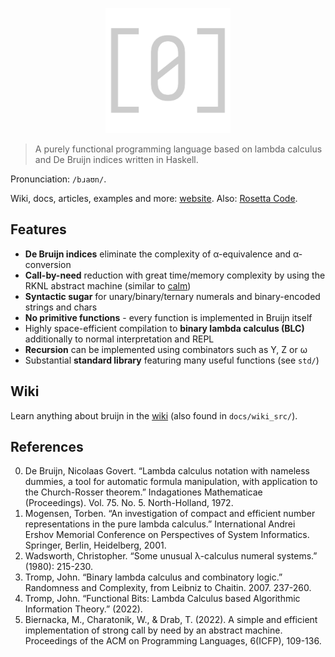 <p align="center">
<img width="200" src="https://raw.githubusercontent.com/marvinborner/bruijn/main/docs/res/logo.png" alt="Bruijn logo"/>
</p>

> A purely functional programming language based on lambda calculus and
> De Bruijn indices written in Haskell.

Pronunciation: `/bɹaʊn/`.

Wiki, docs, articles, examples and more:
[website](https://bruijn.marvinborner.de). Also: [Rosetta
Code](https://rosettacode.org/wiki/Category:Bruijn).

## Features

- **De Bruijn indices** eliminate the complexity of α-equivalence and
  α-conversion
- **Call-by-need** reduction with great time/memory complexity by using
  the RKNL abstract machine (similar to
  [calm](https://github.com/marvinborner/calm/))
- **Syntactic sugar** for unary/binary/ternary numerals and
  binary-encoded strings and chars
- **No primitive functions** - every function is implemented in Bruijn
  itself
- Highly space-efficient compilation to **binary lambda calculus (BLC)**
  additionally to normal interpretation and REPL
- **Recursion** can be implemented using combinators such as Y, Z or ω
- Substantial **standard library** featuring many useful functions (see
  `std/`)

## Wiki

Learn anything about bruijn in the
[wiki](https://bruijn.marvinborner.de/wiki/) (also found in
`docs/wiki_src/`).

## References

0.  De Bruijn, Nicolaas Govert. “Lambda calculus notation with nameless
    dummies, a tool for automatic formula manipulation, with application
    to the Church-Rosser theorem.” Indagationes Mathematicae
    (Proceedings). Vol. 75. No. 5. North-Holland, 1972.
1.  Mogensen, Torben. “An investigation of compact and efficient number
    representations in the pure lambda calculus.” International Andrei
    Ershov Memorial Conference on Perspectives of System Informatics.
    Springer, Berlin, Heidelberg, 2001.
2.  Wadsworth, Christopher. “Some unusual λ-calculus numeral systems.”
    (1980): 215-230.
3.  Tromp, John. “Binary lambda calculus and combinatory logic.”
    Randomness and Complexity, from Leibniz to Chaitin. 2007. 237-260.
4.  Tromp, John. “Functional Bits: Lambda Calculus based Algorithmic
    Information Theory.” (2022).
5.  Biernacka, M., Charatonik, W., & Drab, T. (2022). A simple and
    efficient implementation of strong call by need by an abstract
    machine. Proceedings of the ACM on Programming Languages, 6(ICFP),
    109-136.
